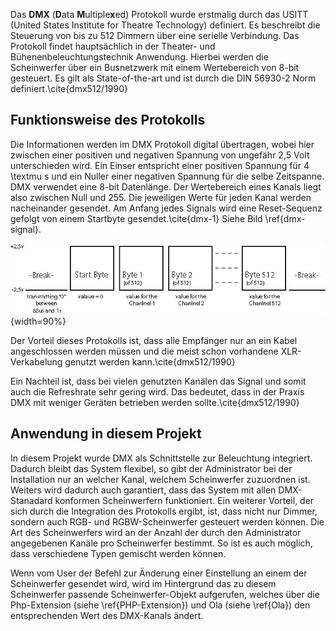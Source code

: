 Das **DMX** (**D**ata **M**ultiple**x**ed) Protokoll wurde erstmalig durch das USITT (United States Institute for Theatre Technology) definiert. Es beschreibt die Steuerung von bis zu 512 Dimmern über eine serielle Verbindung. Das Protokoll findet hauptsächlich in der Theater- und Bühenenbeleuchtungstechnik Anwendung. Hierbei werden die Scheinwerfer über ein Busnetzwerk mit einem Wertebereich von 8-bit gesteuert. Es gilt als State-of-the-art und ist durch die DIN 56930-2 Norm definiert.\cite{dmx512/1990}

## Funktionsweise des Protokolls

Die Informationen werden im DMX Protokoll digital übertragen, wobei hier zwischen einer positiven und negativen Spannung von ungefähr 2,5 Volt unterschieden wird. Ein Einser entspricht einer positiven Spannung für 4 \textmu s und ein Nuller einer negativen Spannung für die selbe Zeitspanne. DMX verwendet eine 8-bit Datenlänge. Der Wertebereich eines Kanals liegt also zwischen Null und 255. Die jeweiligen Werte für jeden Kanal werden nacheinander gesendet. Am Anfang jedes Signals wird eine Reset-Sequenz gefolgt von einem Startbyte gesendet.\cite{dmx-1} Siehe Bild \ref{dmx-signal}.

![Darstellung des DMX-Signals\label{dmx-signal}](bilder/Clemens/dmx.jpg){width=90%}

Der Vorteil dieses Protokolls ist, dass alle Empfänger nur an ein Kabel angeschlossen werden müssen und die meist schon vorhandene XLR-Verkabelung genutzt werden kann.\cite{dmx512/1990}

Ein Nachteil ist, dass bei vielen genutzten Kanälen das Signal und somit auch die Refreshrate sehr gering wird. Das bedeutet, dass in der Praxis DMX mit weniger Geräten betrieben werden sollte.\cite{dmx512/1990}

## Anwendung in diesem Projekt

In diesem Projekt wurde DMX als Schnittstelle zur Beleuchtung integriert. Dadurch bleibt das System flexibel, so gibt der Administrator bei der Installation nur an welcher Kanal, welchem Scheinwerfer zuzuordnen ist. Weiters wird dadurch auch garantiert, dass das System mit allen DMX-Stanadard konformen Scheinwerfern funktioniert. Ein weiterer Vorteil, der sich durch die Integration des Protokolls ergibt, ist, dass nicht nur Dimmer, sondern auch RGB- und RGBW-Scheinwerfer gesteuert werden können. Die Art des Scheinwerfers wird an der Anzahl der durch den Administrator angegebenen Kanäle pro Scheinwerfer bestimmt. So ist es auch möglich, dass verschiedene Typen gemischt werden können.

Wenn vom User der Befehl zur Änderung einer Einstellung an einem der Scheinwerfer gesendet wird, wird im Hintergrund das zu diesem Scheinwerfer passende Scheinwerfer-Objekt aufgerufen, welches über die Php-Extension (siehe \ref{PHP-Extension}) und Ola (siehe \ref{Ola}) den entsprechenden Wert des DMX-Kanals ändert.